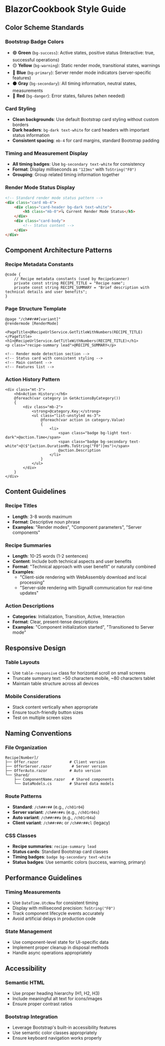# BlazorCookbook Style Guide

## Color Scheme Standards

### Bootstrap Badge Colors
- 🟢 **Green** (`bg-success`): Active states, positive status (Interactive: true, successful operations)
- 🟡 **Yellow** (`bg-warning`): Static render mode, transitional states, warnings
- 🔵 **Blue** (`bg-primary`): Server render mode indicators (server-specific features)
- ⚫ **Gray** (`bg-secondary`): All timing information, neutral states, measurements
- 🔴 **Red** (`bg-danger`): Error states, failures (when needed)

### Card Styling
- **Clean backgrounds**: Use default Bootstrap card styling without custom borders
- **Dark headers**: `bg-dark text-white` for card headers with important status information
- **Consistent spacing**: `mb-4` for card margins, standard Bootstrap padding

### Timing and Measurement Display
- **All timing badges**: Use `bg-secondary text-white` for consistency
- **Format**: Display milliseconds as `"123ms"` with `ToString("F0")`
- **Grouping**: Group related timing information together

### Render Mode Status Display
```html
<!-- Standard render mode status pattern -->
<div class="card mb-4">
    <div class="card-header bg-dark text-white">
        <h5 class="mb-0">🔍 Current Render Mode Status</h5>
    </div>
    <div class="card-body">
        <!-- Status content -->
    </div>
</div>
```

## Component Architecture Patterns

### Recipe Metadata Constants
```razor
@code {
    // Recipe metadata constants (used by RecipeScanner)
    private const string RECIPE_TITLE = "Recipe name";
    private const string RECIPE_SUMMARY = "Brief description with technical details and user benefits";
}
```

### Page Structure Template
```razor
@page "/ch##r##[variant]"
@rendermode [RenderMode]

<PageTitle>@RecipeUrlService.GetTitleWithNumbers(RECIPE_TITLE)</PageTitle>
<h1>@RecipeUrlService.GetTitleWithNumbers(RECIPE_TITLE)</h1>
<p class="recipe-summary lead">@RECIPE_SUMMARY</p>

<!-- Render mode detection section -->
<!-- Status card with consistent styling -->
<!-- Main content -->
<!-- Features list -->
```

### Action History Pattern
```razor
<div class="mt-3">
    <h6>Action History:</h6>
    @foreach(var category in GetActionsByCategory())
    {
        <div class="mb-2">
            <strong>@category.Key:</strong>
            <ul class="list-unstyled ms-3">
                @foreach(var action in category.Value)
                {
                    <li>
                        <span class="badge bg-light text-dark">@action.Time</span>
                        <span class="badge bg-secondary text-white">@($"{action.DurationMs.ToString("F0")}ms")</span>
                        @action.Description
                    </li>
                }
            </ul>
        </div>
    }
</div>
```

## Content Guidelines

### Recipe Titles
- **Length**: 3-8 words maximum
- **Format**: Descriptive noun phrase
- **Examples**: "Render modes", "Component parameters", "Server components"

### Recipe Summaries
- **Length**: 10-25 words (1-2 sentences)
- **Content**: Include both technical aspects and user benefits
- **Format**: "Technical approach with user benefit" or naturally combined
- **Examples**: 
  - "Client-side rendering with WebAssembly download and local processing"
  - "Server-side rendering with SignalR communication for real-time updates"

### Action Descriptions
- **Categories**: Initialization, Transition, Active, Interaction
- **Format**: Clear, present-tense descriptions
- **Examples**: "Component initialization started", "Transitioned to Server mode"

## Responsive Design

### Table Layouts
- Use `table-responsive` class for horizontal scroll on small screens
- Truncate summary text: ~50 characters mobile, ~80 characters tablet
- Maintain table structure across all devices

### Mobile Considerations
- Stack content vertically when appropriate
- Ensure touch-friendly button sizes
- Test on multiple screen sizes

## Naming Conventions

### File Organization
```
Recipe[Number]/
├── Offer.razor              # Client version
├── OfferServer.razor         # Server version  
├── OfferAuto.razor          # Auto version
└── Shared/
    ├── ComponentName.razor   # Shared components
    └── DataModels.cs        # Shared data models
```

### Route Patterns
- **Standard**: `/ch##r##` (e.g., `/ch01r04`)
- **Server variant**: `/ch##r##s` (e.g., `/ch01r04s`)
- **Auto variant**: `/ch##r##a` (e.g., `/ch01r04a`)
- **Client variant**: `/ch##r##c` or `/ch##r##cl` (legacy)

### CSS Classes
- **Recipe summaries**: `recipe-summary lead`
- **Status cards**: Standard Bootstrap card classes
- **Timing badges**: `badge bg-secondary text-white`
- **Status badges**: Use semantic colors (success, warning, primary)

## Performance Guidelines

### Timing Measurements
- Use `DateTime.UtcNow` for consistent timing
- Display with millisecond precision: `ToString("F0")`
- Track component lifecycle events accurately
- Avoid artificial delays in production code

### State Management
- Use component-level state for UI-specific data
- Implement proper cleanup in disposal methods
- Handle async operations appropriately

## Accessibility

### Semantic HTML
- Use proper heading hierarchy (H1, H2, H3)
- Include meaningful alt text for icons/images
- Ensure proper contrast ratios

### Bootstrap Integration
- Leverage Bootstrap's built-in accessibility features
- Use semantic color classes appropriately
- Ensure keyboard navigation works properly 